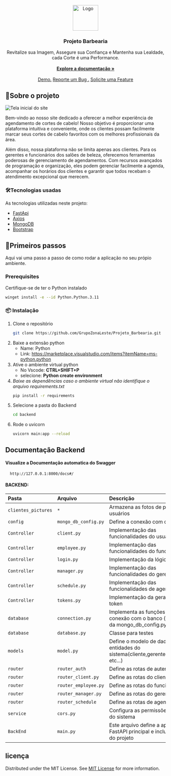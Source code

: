 <br/>
<div align="center">
<a href="https://github.com/GrupoZonaLeste/Projeto_Barbearia">
<img src="https://www.flickr.com/photos/200867541@N04/53784657586/in/dateposted-public/" alt="Logo" width="80" height="80">
</a>
<h3 align="center">Projeto Barbearia</h3>
<p align="center">
Revitalize sua Imagem, Assegure sua Confiança e Mantenha sua Lealdade, cada Corte é uma Performance.
<br/>
<br/>
<a href="https://github.com/GrupoZonaLeste/Projeto_Barbearia"><strong>Explore a documentação »</strong></a>
<br/>
<br/>
<a href="https://github.com/GrupoZonaLeste/Projeto_Barbearia"> Demo.</a>  
<a href="https://github.com/GrupoZonaLeste/Projeto_Barbearia/issues">Reporte um Bug .</a>
<a href="https://github.com/GrupoZonaLeste/Projeto_Barbearia/labels/enhancement">Solicite uma Feature</a>
</p>
</div>

 ## 🚧Sobre o projeto

![Tela inicial do site](https://cdn.discordapp.com/attachments/480144183231905794/1234937065561653268/image.png?ex=66328c44&is=66313ac4&hm=778ab4319d65cb902472f1151bd66f72f7c08e59b29e6b5cb3c9dc4dbb94859d&)

Bem-vindo ao nosso site dedicado a oferecer a melhor experiência de agendamento de cortes de cabelo! Nosso objetivo é proporcionar uma plataforma intuitiva e conveniente, onde os clientes possam facilmente marcar seus cortes de cabelo favoritos com os melhores profissionais da área.

Além disso, nossa plataforma não se limita apenas aos clientes. Para os gerentes e funcionários dos salões de beleza, oferecemos ferramentas poderosas de gerenciamento de agendamentos. Com recursos avançados de programação e organização, eles podem gerenciar facilmente a agenda, acompanhar os horários dos clientes e garantir que todos recebam o atendimento excepcional que merecem.
 ### 🛠Tecnologias usadas

As tecnologias utilizadas neste projeto:

- [FastApi](https://nextjs.org)
- [Axios](https://reactjs.org)
- [MongoDB](https://vuejs.org)
- [Bootstrap](https://getbootstrap.com)
 ## 📝Primeiros passos

Aqui vai uma passo a passo de como rodar a aplicação no seu própio ambiente. 
 ### Prerequisites

Certifique-se de ter o Python instalado
  ```sh
  winget install -e --id Python.Python.3.11
  ```
 ### 📦 Instalação

1. Clone o repositório 
   ```sh
   git clone https://github.com/GrupoZonaLeste/Projeto_Barbearia.git
   ```
2. Baixe a extensão python 
     - Name: Python
     - Link: https://marketplace.visualstudio.com/items?itemName=ms-python.python
2. Ative o ambiente virtual python
     - No Vscode: **CTRL+SHIFT+P**
     - selecione: **Python create environment**
2. *Baixe as dependências
caso o ambiente virtual não identifique o arquivo requirements.txt*
   ```sh
   pip install -r requirements
   ```
3. Selecione a pasta do Backend
    ```sh
   cd backend
    ```
4. Rode o uvicorn
   ```sh
   uvicorn main:app --reload
   ```
## Documentação Backend

#### Visualize a Documentação automatica do Swagger

```http
  http://127.0.0.1:8000/docs#/
```
#### BACKEND:
| Pasta   | Arquivo      | Descrição                           |
| :---------- | :--------- | :---------------------------------- |
| `clientes_pictures` | `*` | Armazena as fotos de perfil dos usuários  |
| `config` | `mongo_db_config.py` | Define a conexão com o mongodb |
| `Controller` | `client.py` | Implementação das funcionalidades do usuário |
| `Controller` | `employee.py` | Implementação das funcionalidades do funcionário |
| `Controller` | `login.py` |Implementação da lógica de login |
| `Controller` | `manager.py` | Implementação das funcionalidades do gerente |
| `Controller` | `schedule.py` | Implementação das funcionalidades de agendamento |
| `Controller` | `tokens.py` | Implementação da geração de token |
| `database` | `connection.py` | Implementa as funções de conexão com o banco (depende da mongo_db_config.py) |
| `database` | `database.py` | Classe para testes|
| `models` | `model.py` | Define o modelo de dados para as entidades do sistema(cliente,gerente,funcionário etc...) |
| `router` | `router_auth` | Define as rotas de autenticação |
| `router` | `router_client.py` | Define as rotas do cliente |
| `router` | `router_employee.py` | Define as rotas do funcionário |
| `router` | `router_manager.py` | Define as rotas do gerente |
| `router` | `router_schedule` | Define as rotas de agendamento |
| `service` | `cors.py` |Configura as permissões de Cors do sistema |
| `BackEnd` | `main.py` | Este arquivo define a aplicação FastAPI principal e inclui as rotas do projeto|

 ## licença 

Distributed under the MIT License. See [MIT License](https://opensource.org/licenses/MIT) for more information.
